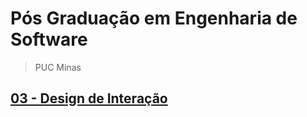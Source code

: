 # Pós Graduação em Engenharia de Software

> PUC Minas

## [03 - Design de Interação](./03.interacao_homem_computador/index.md)
